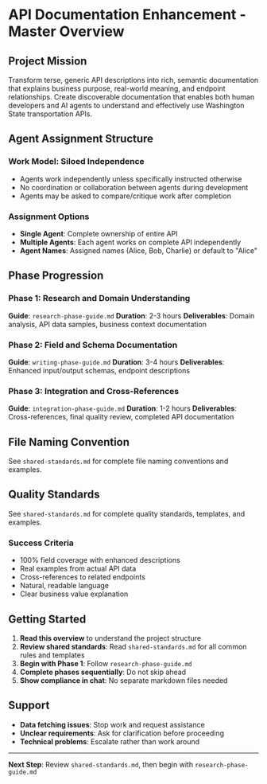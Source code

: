 # API Documentation Enhancement - Master Overview

## Project Mission

Transform terse, generic API descriptions into rich, semantic documentation that explains business purpose, real-world meaning, and endpoint relationships. Create discoverable documentation that enables both human developers and AI agents to understand and effectively use Washington State transportation APIs.

## Agent Assignment Structure

### Work Model: Siloed Independence
- Agents work independently unless specifically instructed otherwise
- No coordination or collaboration between agents during development
- Agents may be asked to compare/critique work after completion

### Assignment Options
- **Single Agent**: Complete ownership of entire API
- **Multiple Agents**: Each agent works on complete API independently
- **Agent Names**: Assigned names (Alice, Bob, Charlie) or default to "Alice"

## Phase Progression

### Phase 1: Research and Domain Understanding
**Guide**: `research-phase-guide.md`
**Duration**: 2-3 hours
**Deliverables**: Domain analysis, API data samples, business context documentation

### Phase 2: Field and Schema Documentation  
**Guide**: `writing-phase-guide.md`
**Duration**: 3-4 hours
**Deliverables**: Enhanced input/output schemas, endpoint descriptions

### Phase 3: Integration and Cross-References
**Guide**: `integration-phase-guide.md`
**Duration**: 1-2 hours
**Deliverables**: Cross-references, final quality review, completed API documentation

## File Naming Convention

See `shared-standards.md` for complete file naming conventions and examples.

## Quality Standards

See `shared-standards.md` for complete quality standards, templates, and examples.

### Success Criteria
- 100% field coverage with enhanced descriptions
- Real examples from actual API data
- Cross-references to related endpoints
- Natural, readable language
- Clear business value explanation

## Getting Started

1. **Read this overview** to understand the project structure
2. **Review shared standards**: Read `shared-standards.md` for all common rules and templates
3. **Begin with Phase 1**: Follow `research-phase-guide.md`
4. **Complete phases sequentially**: Do not skip ahead
5. **Show compliance in chat**: No separate markdown files needed

## Support

- **Data fetching issues**: Stop work and request assistance
- **Unclear requirements**: Ask for clarification before proceeding
- **Technical problems**: Escalate rather than work around

---

**Next Step**: Review `shared-standards.md`, then begin with `research-phase-guide.md`
